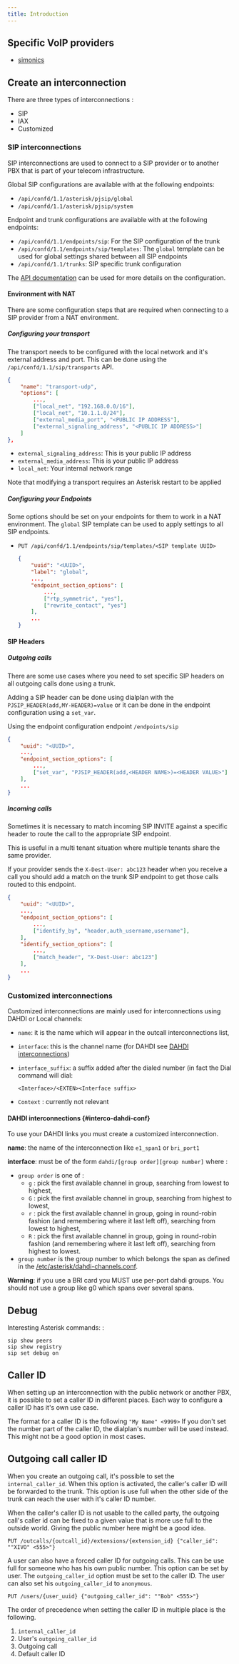 ```yaml
---
title: Introduction
---
```


## Specific VoIP providers

- [simonics](/uc-doc/administration/interconnections/simonics)

## Create an interconnection

There are three types of interconnections :

- SIP
- IAX
- Customized

### SIP interconnections

SIP interconnections are used to connect to a SIP provider or to another PBX that is part of your
telecom infrastructure.

Global SIP configurations are available with at the following endpoints:

- `/api/confd/1.1/asterisk/pjsip/global`
- `/api/confd/1.1/asterisk/pjsip/system`

Endpoint and trunk configurations are available with at the following endpoints:

- `/api/confd/1.1/endpoints/sip`: For the SIP configuration of the trunk
- `/api/confd/1.1/endpoints/sip/templates`: The `global` template can be used for global settings
  shared between all SIP endpoints
- `/api/confd/1.1/trunks`: SIP specific trunk configuration

The [API documentation](/documentation/api/configuration.html) can be used for more details on the
configuration.

#### Environment with NAT

There are some configuration steps that are required when connecting to a SIP provider from a NAT
environment.

##### Configuring your transport

The transport needs to be configured with the local network and it's external address and port. This
can be done using the `/api/confd/1.1/sip/transports` API.

```json
{
    "name": "transport-udp",
    "options": [
        ...,
        ["local_net", "192.168.0.0/16"],
        ["local_net", "10.1.1.0/24"],
        ["external_media_port", "<PUBLIC IP ADDRESS"],
        ["external_signaling_address", "<PUBLIC IP ADDRESS>"]
    ]
},
```

- `external_signaling_address`: This is your public IP address
- `external_media_address`: This is your public IP address
- `local_net`: Your internal network range

Note that modifying a transport requires an Asterisk restart to be applied

##### Configuring your Endpoints

Some options should be set on your endpoints for them to work in a NAT environment. The `global` SIP
template can be used to apply settings to all SIP endpoints.

- `PUT /api/confd/1.1/endpoints/sip/templates/<SIP template UUID>`

  ```json
  {
      "uuid": "<UUID>",
      "label": "global",
      ...,
      "endpoint_section_options": [
          ...,
          ["rtp_symmetric", "yes"],
          ["rewrite_contact", "yes"]
      ],
      ...
  }
  ```

#### SIP Headers

##### Outgoing calls

There are some use cases where you need to set specific SIP headers on all outgoing calls done using
a trunk.

Adding a SIP header can be done using dialplan with the `PJSIP_HEADER(add,MY-HEADER)=value` or it
can be done in the endpoint configuration using a `set_var`.

Using the endpoint configuration endpoint `/endpoints/sip`

```json
{
    "uuid": "<UUID>",
    ...,
    "endpoint_section_options": [
        ...,
        ["set_var", "PJSIP_HEADER(add,<HEADER NAME>)=<HEADER VALUE>"]
    ],
    ...
}
```

##### Incoming calls

Sometimes it is necessary to match incoming SIP INVITE against a specific header to route the call
to the appropriate SIP endpoint.

This is useful in a multi tenant situation where multiple tenants share the same provider.

If your provider sends the `X-Dest-User: abc123` header when you receive a call you should add a
match on the trunk SIP endpoint to get those calls routed to this endpoint.

```json
{
    "uuid": "<UUID>",
    ...,
    "endpoint_section_options": [
        ...,
        ["identify_by", "header,auth_username,username"],
    ],
    "identify_section_options": [
        ...,
        ["match_header", "X-Dest-User: abc123"]
    ],
    ...
}
```

### Customized interconnections

Customized interconnections are mainly used for interconnections using DAHDI or Local channels:

- `name`: it is the name which will appear in the outcall interconnections list,
- `interface`: this is the channel name (for DAHDI see
  [DAHDI interconnections](/uc-doc/administration/interconnections/introduction#interco-dahdi-conf))
- `interface_suffix`: a suffix added after the dialed number (in fact the Dial command will dial:

  ```ascii
  <Interface>/<EXTEN><Interface suffix>
  ```

- `Context` : currently not relevant

#### DAHDI interconnections {#interco-dahdi-conf}

To use your DAHDI links you must create a customized interconnection.

**name**: the name of the interconnection like `e1_span1` or `bri_port1`

**interface**: must be of the form `dahdi/[group order][group number]` where :

- `group order` is one of :
  - `g` : pick the first available channel in group, searching from lowest to highest,
  - `G` : pick the first available channel in group, searching from highest to lowest,
  - `r` : pick the first available channel in group, going in round-robin fashion (and remembering
    where it last left off), searching from lowest to highest,
  - `R` : pick the first available channel in group, going in round-robin fashion (and remembering
    where it last left off), searching from highest to lowest.
- `group number` is the group number to which belongs the span as defined in the
  [/etc/asterisk/dahdi-channels.conf](/uc-doc/administration/hardware/introduction#asterisk-dahdi-channel-conf).

**Warning**: if you use a BRI card you MUST use per-port dahdi groups. You should not use a group
like g0 which spans over several spans.

## Debug

Interesting Asterisk commands: :

```asterisk
sip show peers
sip show registry
sip set debug on
```

## Caller ID

When setting up an interconnection with the public network or another PBX, it is possible to set a
caller ID in different places. Each way to configure a caller ID has it's own use case.

The format for a caller ID is the following `"My Name" <9999>` If you don't set the number part of
the caller ID, the dialplan's number will be used instead. This might not be a good option in most
cases.

## Outgoing call caller ID

When you create an outgoing call, it's possible to set the `internal_caller_id`. When this option is
activated, the caller's caller ID will be forwarded to the trunk. This option is use full when the
other side of the trunk can reach the user with it's caller ID number.

When the caller's caller ID is not usable to the called party, the outgoing call's caller id can be
fixed to a given value that is more use full to the outside world. Giving the public number here
might be a good idea.

`PUT /outcalls/{outcall_id}/extensions/{extension_id} {"caller_id": ""XIVO" <555>"}`

A user can also have a forced caller ID for outgoing calls. This can be use full for someone who has
his own public number. This option can be set by user. The `outgoing_caller_id` option must be set
to the caller ID. The user can also set his `outgoing_caller_id` to `anonymous`.

`PUT /users/{user_uuid} {"outgoing_caller_id": ""Bob" <555>"}`

The order of precedence when setting the caller ID in multiple place is the following.

1. `internal_caller_id`
2. User's `outgoing_caller_id`
3. Outgoing call
4. Default caller ID
